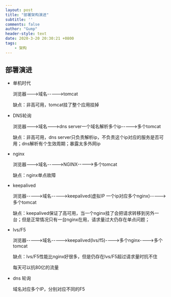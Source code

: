 ```yaml
---
layout: post
title: "部署架构演进"
subtitle: ''
comments: false
author: "Gump"
header-style: text
date: 2020-3-20 20:30:21 +0800
tags:
    - 架构 
---
```


## 部署演进

- 单机时代

  浏览器--->域名----->tomcat

  缺点：非高可用，tomcat挂了整个应用挂掉

- DNS轮询

  浏览器--->域名--->dns server一个域名解析多个ip----->多个tomcat

  缺点：非高可用，dns server只负责解析ip，不负责这个ip对应的服务是否可用；dns解析有个生效周期；暴露太多外网ip

- nginx

  浏览器--->域名----->NGINX----->多个tomcat

  缺点：nginx单点故障

- keepalived

  浏览器----->域名----->keepalived(虚拟IP 一个ip对应多个nginx)----->多个tomcat

  缺点：keepalived保证了高可用，当一个nginx挂了会把请求转移到另外一台；但是正常情况只有一台nginx在用，请求量过大仍存在单点问题；

- lvs/F5

  浏览器----->域名----->keepalived(lvs/f5)---->多个nginx---->多个tomcat

  缺点：lvs/F5性能比nginx好很多，但是仍存在lvs/F5超过请求量时抗不住

  每天可以抗80亿的流量

- dns 轮询

  域名对应多个IP，分别对应不同的F5